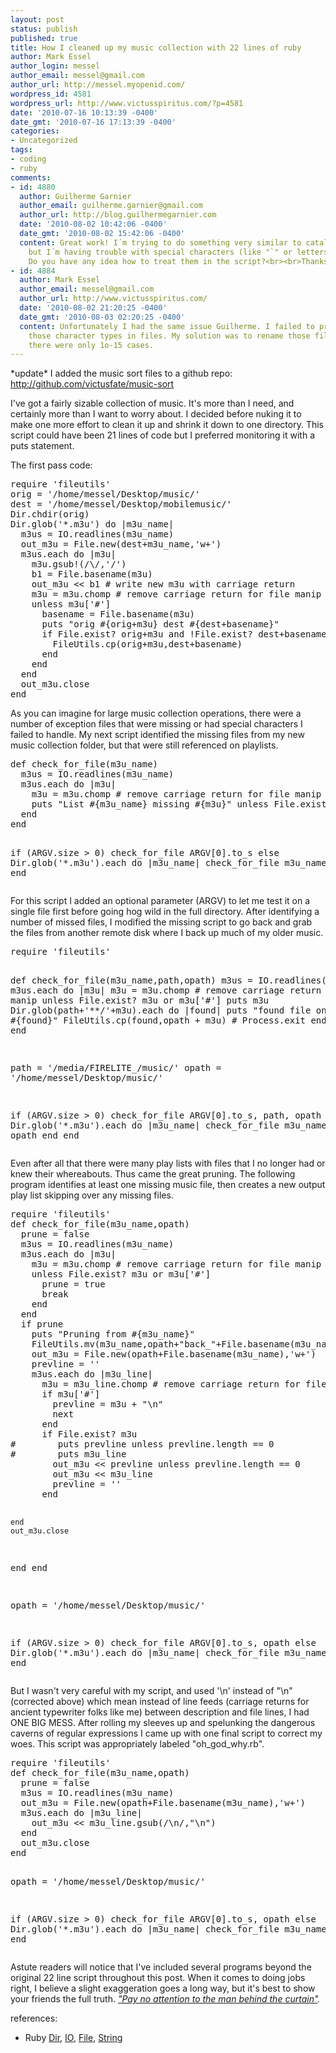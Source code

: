```yaml
---
layout: post
status: publish
published: true
title: How I cleaned up my music collection with 22 lines of ruby
author: Mark Essel
author_login: messel
author_email: messel@gmail.com
author_url: http://messel.myopenid.com/
wordpress_id: 4581
wordpress_url: http://www.victusspiritus.com/?p=4581
date: '2010-07-16 10:13:39 -0400'
date_gmt: '2010-07-16 17:13:39 -0400'
categories:
- Uncategorized
tags:
- coding
- ruby
comments:
- id: 4880
  author: Guilherme Garnier
  author_email: guilherme.garnier@gmail.com
  author_url: http://blog.guilhermegarnier.com
  date: '2010-08-02 10:42:06 -0400'
  date_gmt: '2010-08-02 15:42:06 -0400'
  content: Great work! I´m trying to do something very similar to catalog my mp3 files,
    but I´m having trouble with special characters (like "`" or letters with accents).
    Do you have any idea how to treat them in the script?<br><br>Thanks!
- id: 4884
  author: Mark Essel
  author_email: messel@gmail.com
  author_url: http://www.victusspiritus.com/
  date: '2010-08-02 21:20:25 -0400'
  date_gmt: '2010-08-03 02:20:25 -0400'
  content: Unfortunately I had the same issue Guilherme. I failed to properly handle
    those character types in files. My solution was to rename those files. Luckily
    there were only 1o-15 cases.
---
```

<p>*update* I added the music sort files to a github repo: <a href="http://github.com/victusfate/music-sort">http://github.com/victusfate/music-sort</a></p>
<p>I've got a fairly sizable collection of music. It's more than I need, and certainly more than I want to worry about. I decided before nuking it to make one more effort to clean it up and shrink it down to one directory. This script could have been 21 lines of code but I preferred monitoring it with a puts statement.</p>
<p>The first pass code:</p>
<pre>require 'fileutils'
orig = '/home/messel/Desktop/music/'
dest = '/home/messel/Desktop/mobilemusic/'
Dir.chdir(orig)
Dir.glob('*.m3u') do |m3u_name|
  m3us = IO.readlines(m3u_name)
  out_m3u = File.new(dest+m3u_name,'w+')
  m3us.each do |m3u|
    m3u.gsub!(/\/,'/')
    b1 = File.basename(m3u)
    out_m3u &lt;&lt; b1 # write new m3u with carriage return
    m3u = m3u.chomp # remove carriage return for file manip
    unless m3u['#']
      basename = File.basename(m3u)
      puts "orig #{orig+m3u} dest #{dest+basename}"
      if File.exist? orig+m3u and !File.exist? dest+basename
        FileUtils.cp(orig+m3u,dest+basename)
      end
    end
  end
  out_m3u.close
end</pre>
<p>As you can imagine for large music collection operations, there were a number of exception files that were missing or had special characters I failed to handle. My next script identified the missing files from my new music collection folder, but that were still referenced on playlists.</p>
<pre>def check_for_file(m3u_name)
  m3us = IO.readlines(m3u_name)
  m3us.each do |m3u|
    m3u = m3u.chomp # remove carriage return for file manip
    puts "List #{m3u_name} missing #{m3u}" unless File.exist? m3u or m3u['#']
  end
end

if (ARGV.size &gt; 0)
  check_for_file ARGV[0].to_s
else
  Dir.glob('*.m3u').each do |m3u_name|
    check_for_file m3u_name
  end
end</pre>
<p>For this script I added an optional parameter (ARGV) to let me test it on a single file first before going hog wild in the full directory. After identifying a number of missed files, I modified the missing script to go back and grab the files from another remote disk where I back up much of my older music.</p>
<pre>require 'fileutils'

def check_for_file(m3u_name,path,opath)
  m3us = IO.readlines(m3u_name)
  m3us.each do |m3u|
    m3u = m3u.chomp # remove carriage return for file manip
    unless File.exist? m3u or m3u['#']
      puts m3u
      Dir.glob(path+'**/'+m3u).each do |found|
         puts "found file on FIRELITE #{found}"
         FileUtils.cp(found,opath + m3u)
      #      Process.exit
      end
    end
  end
end

path = '/media/FIRELITE_/music/'
opath = '/home/messel/Desktop/music/'

if (ARGV.size &gt; 0)
  check_for_file ARGV[0].to_s, path, opath
else
  Dir.glob('*.m3u').each do |m3u_name|
    check_for_file m3u_name, path, opath
  end
end</pre>
<p>Even after all that there were many play lists with files that I no longer had or knew their whereabouts. Thus came the great pruning. The following program identifies at least one missing music file, then creates a new output play list skipping over any missing files.</p>
<pre>require 'fileutils'
def check_for_file(m3u_name,opath)
  prune = false
  m3us = IO.readlines(m3u_name)
  m3us.each do |m3u|
    m3u = m3u.chomp # remove carriage return for file manip
    unless File.exist? m3u or m3u['#']
      prune = true
      break
    end
  end
  if prune
    puts "Pruning from #{m3u_name}"
    FileUtils.mv(m3u_name,opath+"back_"+File.basename(m3u_name))
    out_m3u = File.new(opath+File.basename(m3u_name),'w+')
    prevline = ''
    m3us.each do |m3u_line|
      m3u = m3u_line.chomp # remove carriage return for file manip
      if m3u['#']
        prevline = m3u + "\n"
        next
      end
      if File.exist? m3u
#        puts prevline unless prevline.length == 0
#        puts m3u_line
        out_m3u &lt;&lt; prevline unless prevline.length == 0
        out_m3u &lt;&lt; m3u_line
        prevline = ''
      end

    end
    out_m3u.close
  end
end

opath = '/home/messel/Desktop/music/'

if (ARGV.size &gt; 0)
  check_for_file ARGV[0].to_s, opath
else
  Dir.glob('*.m3u').each do |m3u_name|
    check_for_file m3u_name, opath
  end
end</pre>
<p>But I wasn't very careful with my script, and used '\n' instead of "\n" (corrected above) which mean instead of line feeds (carriage returns for ancient typewriter folks like me) between description and file lines, I had ONE BIG MESS. After rolling my sleeves up and spelunking the dangerous caverns of regular expressions I came up with one final script to correct my woes. This script was appropriately labeled "oh_god_why.rb".</p>
<pre>require 'fileutils'
def check_for_file(m3u_name,opath)
  prune = false
  m3us = IO.readlines(m3u_name)
  out_m3u = File.new(opath+File.basename(m3u_name),'w+')
  m3us.each do |m3u_line|
    out_m3u &lt;&lt; m3u_line.gsub(/\n/,"\n")
  end
  out_m3u.close
end

opath = '/home/messel/Desktop/music/'

if (ARGV.size &gt; 0)
  check_for_file ARGV[0].to_s, opath
else
  Dir.glob('*.m3u').each do |m3u_name|
    check_for_file m3u_name, opath
  end
end</pre>
<p>Astute readers will notice that I've included several programs beyond the original 22 line script throughout this post. When it comes to doing jobs right, I believe a slight exaggeration goes a long way, but it's best to show your friends the full truth. <em><a href="http://www.youtube.com/watch?v=YWyCCJ6B2WE">"Pay no attention to the man behind the curtain"</a>.</em></p>
<p>references:</p>
<ul>
<li>Ruby <a href="http://ruby-doc.org/core/classes/Dir.html">Dir</a>, <a href="http://ruby-doc.org/core/classes/IO.html">IO</a>, <a href="http://ruby-doc.org/core/classes/File.html">File</a>, <a href="http://ruby-doc.org/core/classes/String.html">String</a></li>
</ul>
